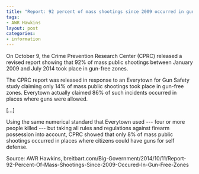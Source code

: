 ```yaml
---
title: "Report: 92 percent of mass shootings since 2009 occurred in gun-free zones"
tags:
- AWR Hawkins
layout: post
categories:
- information
---
```


On October 9, the Crime Prevention Research Center (CPRC) released a revised report showing that 92% of mass public shootings between January 2009 and July 2014 took place in gun-free zones.

The CPRC report was released in response to an Everytown for Gun Safety study claiming only 14% of mass public shootings took place in gun-free zones. Everytown actually claimed 86% of such incidents occurred in places where guns were allowed.

[...]

Using the same numerical standard that Everytown used --- four or more people killed --- but taking all rules and regulations against firearm possession into account, CPRC showed that only 8% of mass public shootings occurred in places where citizens could have guns for self defense.

Source: AWR Hawkins, breitbart.com/Big-Government/2014/10/11/Report-92-Percent-Of-Mass-Shootings-Since-2009-Occured-In-Gun-Free-Zones

